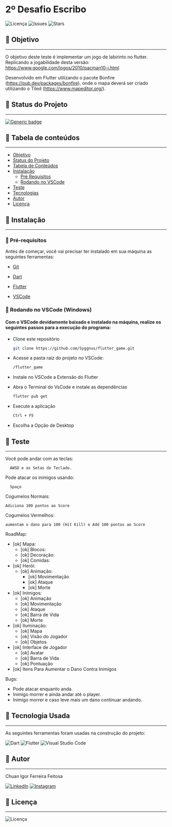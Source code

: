 # 2º Desafio Escribo 

![Licença](https://img.shields.io/github/license/Syggnus/flutter_game) 
![Issues](https://img.shields.io/github/issues/Syggnus/flutter_game)
![Stars](https://img.shields.io/github/stars/Syggnus/flutter_game)
## 🔗 Objetivo
---
O objetivo deste teste é implementar um jogo de labirinto no flutter.
Replicando a jogabilidade desta versão: https://www.google.com/logos/2010/pacman10-i.html

Desenvolvido em Flutter utilizando o pacote Bonfire (https://pub.dev/packages/bonfire), onde o mapa deverá ser criado utilizando o Tiled (https://www.mapeditor.org/).


## 🔗 Status do Projeto
---
[![Generic badge](https://img.shields.io/badge/Status-OnGoing-<COLOR>.svg)](https://shields.io/)

## 🔗 Tabela de conteúdos
---

<!--ts-->
   * [Objetivo](#objetivo)
   * [Status do Projeto](#status-do-Projeto)
   * [Tabela de Conteúdos](#tabela-de-conteúdos)
   * [Instalação](#instalacao)
      * [Pré Requisitos](#pré-requisitos)
      * [Rodando no VSCode](#rodando-no-Terminal-do-VSCode)
   * [Teste](#teste)
   * [Tecnologias](#tecnologias)
   * [Autor](#autor)
   * [Licença](#licença)
<!--te-->

## 🔗 Instalação
---
### 🔗 Pré-requisitos
Antes de começar, você vai precisar ter instalado em sua máquina as seguintes ferramentas:

- [Git](https://git-scm.com) 

- [Dart](https://dart.dev/get-dart)

- [Flutter](https://docs.flutter.dev/get-started/install)

- [VSCode](https://code.visualstudio.com/)

### 🔗 Rodando no VSCode (Windows)
#### Com o VSCode devidamente baixado e instalado na máquina, realize os seguintes passos para a execução do programa:

- Clone este repositório
   ~~~bash
   git clone https://github.com/Syggnus/flutter_game.git
   ~~~

- Acesse a pasta raiz do projeto no VSCode:
   ~~~bash
   /flutter_game
   ~~~
   
- Instale no VSCode a Extensão do Flutter

- Abra o Terminal do VsCode e instale as dependências
   ~~~bash
   flutter pub get
   ~~~

- Execute a aplicação
   ~~~bash
   Ctrl + F5
   ~~~

- Escolha a Opção de Desktop

   
## 🔗 Teste
---

Você pode andar com as teclas:

      AWSD e as Setas do Teclado.

Pode atacar os inimigos usando:

      Spaço

Cogumelos Normais:

    Adiciona 100 pontos ao Score

Cogumelos Vermelhos:

    aumentam o dano para 100 (Hit Kill) e Add 100 pontos ao Score

RoadMap:
   - [ok] Mapa:
        - [ok] Blocos:
        - [ok] Decoração:
        - [ok] Comidas:
   - [ok] Herói:
        - [ok] Animação:
            - [ok] Movimentação
            - [ok] Ataque
            - [ok] Morte
   - [ok] Inimigos:
        - [ok] Animação
        - [ok] Movimentação
        - [ok] Ataque
        - [ok] Barra de Vida
        - [ok] Morte
   - [ok] Iluminação:
        - [ok] Mapa
        - [ok] Visão do Jogador
        - [ok] Objetos
   - [ok] Interface de Jogador
        - [ok] Avatar
        - [ok] Barra de Vida
        - [ok] Pontuação
   - [ok] Itens Para Aumentar o Dano Contra Inimigos

Bugs: 
   - Pode atacar enquanto anda.
   - Inimigo morrer e ainda andar até o player.
   - Inimigo morrer e caso leve mais um dano continuar andando.
   
## 🔗 Tecnologia Usada
---
As seguintes ferramentas foram usadas na construção do projeto:

![Dart](https://img.shields.io/badge/dart-%230175C2.svg?style=for-the-badge&logo=dart&logoColor=white)
![Flutter](https://img.shields.io/badge/Flutter-%2302569B.svg?style=for-the-badge&logo=Flutter&logoColor=white)
![Visual Studio Code](https://img.shields.io/badge/Visual%20Studio%20Code-0078d7.svg?style=for-the-badge&logo=visual-studio-code&logoColor=white)


## 🔗 Autor 
---
Chuan Igor Ferreira Feitosa

[![LinkedIn](https://img.shields.io/badge/LinkedIn-0077B5?style=for-the-badge&logo=linkedin&logoColor=white)](https://www.linkedin.com/in/chuan-igor-3263ab232/)
[![Instagram](https://img.shields.io/badge/Instagram-E4405F?style=for-the-badge&logo=instagram&logoColor=white)](https://www.instagram.com/chuan.igor/)


## 🔗 Licença
---
![Licença](https://img.shields.io/github/license/Syggnus/flutter_game) 

